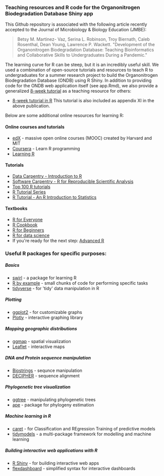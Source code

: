 ### Teaching resources and R code for the Organonitrogen Biodegradation Database Shiny app

This Github repository is associated with the following article recently accepted to the Journal of Microbiology & Biology Education (JMBE):

> Betsy M. Martinez- Vaz, Serina L. Robinson, Troy Biernath, Caleb Rosenthal, Dean Young, Lawrence P. Wackett. "Development of the Organonitrogen Biodegradation Database:
> Teaching Bioinformatics and Collaborative Skills to Undergraduates During a Pandemic."

The learning curve for R can be steep, but it is an incredibly useful skill. We used a combination of open-source tutorials and resources to teach R to undergraduates for a summer research project to build the Organonitrogen Biodegradation Database (ONDB) using R Shiny. In addition to providing code for the ONDB web application itself (see app.Rmd), we also provide a generalized [8-week tutorial](https://github.com/serina-robinson/ondb/blob/main/tutorials/ONDB_SampleTutorials.pdf) as a teaching resource for others:
* [8-week tutorial in R](https://github.com/serina-robinson/ondb/blob/main/tutorials/ONDB_SampleTutorials.pdf)
This tutorial is also included as appendix XI in the above publication.

Below are some additional online resources for learning R:

#### Online courses and tutorials
* [edX](https://www.edx.org/learn/r-programming) - massive open online courses (MOOC) created by Harvard and MIT
* [Coursera](https://www.coursera.org/learn/r-programming) - Learn R programming
* [Learning R](https://www.linkedin.com/learning/learning-r-2?replacementOf=learning-r-2013) 

#### Tutorials
* [Data Carpentry - Introduction to R](https://datacarpentry.org/R-genomics/01-intro-to-R.html)
* [Software Carpentry - R for Reproducible Scientific Analysis](https://swcarpentry.github.io/r-novice-gapminder/)
* [Top 100 R tutorials](https://www.listendata.com/p/r-programming-tutorials.html)
* [R Tutorial Series](https://data-flair.training/blogs/r-tutorials-home/)
* [R Tutorial - An R Introduction to Statistics](http://www.r-tutor.com/r-introduction)

#### Textbooks
* [R for Everyone](https://www.amazon.com/Everyone-Advanced-Analytics-Graphics-Addison-Wesley/dp/0321888030/)
* [R Cookbook](https://www.amazon.com/Cookbook-OReilly-Cookbooks-Paul-Teetor/dp/0596809158/)
* [R for Beginners](https://cran.r-project.org/doc/contrib/Paradis-rdebuts_en.pdf)
* [R for data science](https://r4ds.had.co.nz/)
* If you're ready for the next step: [Advanced R](https://www.amazon.com/Advanced-Chapman-Hall-Hadley-Wickham/dp/1466586966/?_encoding=UTF8&camp=1789&creative=9325&keywords=Advanced%20R%20%20Hadley%20Wickham&linkCode=ur2&qid=1447295724&s=books&sr=1-1&tag=compubookstut-20&linkId=WM2LVRCUK5PKG436)

### Useful R packages for specific purposes:

##### Basics
* [swirl](https://swirlstats.com/students.html)  - a package for learning R
* [R by example](http://www.mayin.org/ajayshah/KB/R/) - small chunks of code for performing specific tasks 
* [tidyverse](https://www.tidyverse.org/)  - for 'tidy' data manipulation in R

##### Plotting
* [ggplot2](https://ggplot2.tidyverse.org/) - for customizable graphs
* [Plotly](https://plotly.com/r/) - interactive graphing library

##### Mapping geographic distributions
* [ggmap](https://cran.r-project.org/web/packages/ggmap/ggmap.pdf)  - spatial visualization
* [Leaflet](https://rstudio.github.io/leaflet/)  - interactive maps

##### DNA and Protein sequence manipulation
* [Biostrings](https://bioconductor.org/packages/release/bioc/html/Biostrings.html) - sequnce manipulation
* [DECIPHER](https://www.bioconductor.org/packages/release/bioc/html/DECIPHER.html) - sequence alignment

##### Phylogenetic tree visualization
* [ggtree](https://guangchuangyu.github.io/ggtree-book/chapter-ggtree.html) - manipulating phylogenetic trees
* [ape](https://cran.r-project.org/web/packages/ape/ape.pdf) - package for phylogeny estimation

##### Machine learning in R
* [caret](http://topepo.github.io/caret/index.html) - for Classification and REgression Training of predictive models
* [tidymodels](https://www.tidymodels.org/) - a multi-package framework for modelling and machine learning

##### Building interactive web applications with R
* [R Shiny](https://shiny.rstudio.com/) - for building interactive web apps
* [flexdashboard](https://rmarkdown.rstudio.com/flexdashboard/) - simplified syntax for interactive dashboards

